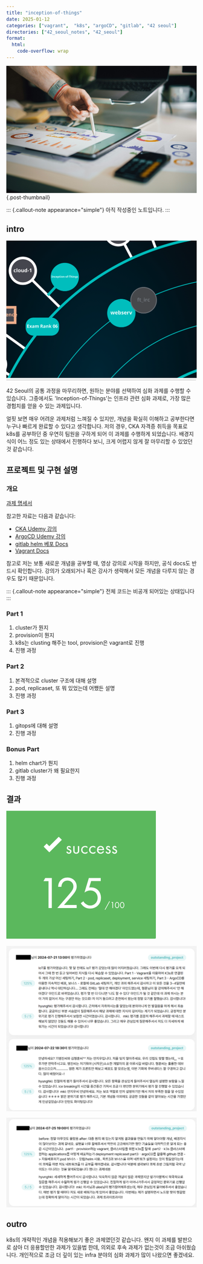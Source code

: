 ```yaml
---
title: "inception-of-things"
date: 2025-01-12
categories: ["vagrant",  "k8s", "argoCD", "gitlab", "42 seoul"]
directories: ["42_seoul_notes", "42_seoul"]
format:
  html:
    code-overflow: wrap
---
```


![](/img/stat-thumb.jpg){.post-thumbnail}

::: {.callout-note appearance="simple"}
아직 작성중인 노트입니다.
:::

## intro

![42 seoul outer 과제](/img/42-outer-1.png)

42 Seoul의 공통 과정을 마무리하면, 원하는 분야를 선택하여 심화 과제를 수행할 수 있습니다. 그중에서도 'Inception-of-Things'는 인프라 관련 심화 과제로, 가장 많은 경험치를 얻을 수 있는 과제입니다.

얼핏 보면 매우 어려운 과제처럼 느껴질 수 있지만, 개념을 확실히 이해하고 공부한다면 누구나 빠르게 완료할 수 있다고 생각합니다. 저의 경우, CKA 자격증 취득을 목표로 k8s를 공부하던 중 우연히 팀원을 구하게 되어 이 과제를 수행하게 되었습니다. 배경지식이 어느 정도 있는 상태에서 진행하다 보니, 크게 어렵지 않게 잘 마무리할 수 있었던 것 같습니다.

## 프로젝트 및 구현 설명

### 개요

[과제 명세서](https://cdn.intra.42.fr/pdf/pdf/143948/en.subject.pdf)

참고한 자료는 다음과 같습니다:

- [CKA Udemy 강의](https://www.udemy.com/course/certified-kubernetes-administrator-with-practice-tests/)
- [ArgoCD Udemy 강의](https://www.udemy.com/course/argo-cd-essential-guide-for-end-users-with-practice/)
- [gitlab helm 베포 Docs](https://docs.gitlab.com/charts/)
- [Vagrant Docs](https://developer.hashicorp.com/vagrant/docs)

참고로 저는 보통 새로운 개념을 공부할 때, 영상 강의로 시작을 하지만, 공식 docs도 반드시 확인합니다.
강의가 오래되거나 혹은 강사가 생략해서 모든 개념을 다루지 않는 경우도 많기 때문입니다.

::: {.callout-note appearance="simple"}
전체 코드는 비공개 되어있는 상태입니다
:::

### Part 1

1. cluster가 뭔지
1. provision이 뭔지
1. k8s는 clusting 해주는 tool, provision은 vagrant로 진행
1. 진행 과정

### Part 2

1. 본격적으로 cluster 구조에 대해 설명
1. pod, replicaset, 또 뭐 있었는데 어쨌든 설명
1. 진행 과정

### Part 3

1. gitops에 대해 설명
1. 진행 과정

### Bonus Part

1. helm chart가 뭔지
1. gitlab cluster가 왜 필요한지
1. 진행 과정

## 결과

![최종 점수](/img/printf-score.png)

![](img/2025-01-13-20-14-45.png)

![최종 평가](img/2025-01-13-20-15-10.png)

## outro

k8s의 개략적인 개념을 적용해보기 좋은 과제였던것 같습니다.
왠지 이 과제를 발판으로 삼아 더 응용할만한 과제가 있을법 한데, 의외로 후속 과제가 없는것이 조금 아쉬웠습니다.
개인적으로 조금 더 깊이 있는 infra 분야의 심화 과제가 많이 나왔으면 좋겠네요.
